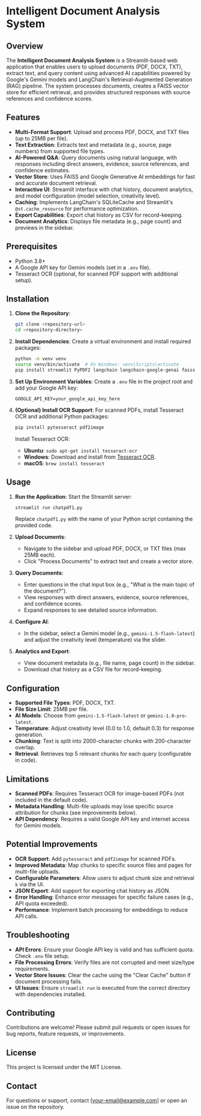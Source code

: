 # Intelligent Document Analysis System

## Overview
The **Intelligent Document Analysis System** is a Streamlit-based web application that enables users to upload documents (PDF, DOCX, TXT), extract text, and query content using advanced AI capabilities powered by Google's Gemini models and LangChain's Retrieval-Augmented Generation (RAG) pipeline. The system processes documents, creates a FAISS vector store for efficient retrieval, and provides structured responses with source references and confidence scores.

## Features
- **Multi-Format Support**: Upload and process PDF, DOCX, and TXT files (up to 25MB per file).
- **Text Extraction**: Extracts text and metadata (e.g., source, page numbers) from supported file types.
- **AI-Powered Q&A**: Query documents using natural language, with responses including direct answers, evidence, source references, and confidence estimates.
- **Vector Store**: Uses FAISS and Google Generative AI embeddings for fast and accurate document retrieval.
- **Interactive UI**: Streamlit interface with chat history, document analytics, and model configuration (model selection, creativity level).
- **Caching**: Implements LangChain's SQLiteCache and Streamlit's `@st.cache_resource` for performance optimization.
- **Export Capabilities**: Export chat history as CSV for record-keeping.
- **Document Analytics**: Displays file metadata (e.g., page count) and previews in the sidebar.

## Prerequisites
- Python 3.8+
- A Google API key for Gemini models (set in a `.env` file).
- Tesseract OCR (optional, for scanned PDF support with additional setup).

## Installation
1. **Clone the Repository**:
   ```bash
   git clone <repository-url>
   cd <repository-directory>
   ```

2. **Install Dependencies**:
   Create a virtual environment and install required packages:
   ```bash
   python -m venv venv
   source venv/bin/activate  # On Windows: venv\Scripts\activate
   pip install streamlit PyPDF2 langchain langchain-google-genai faiss-cpu python-dotenv pandas python-docx
   ```

3. **Set Up Environment Variables**:
   Create a `.env` file in the project root and add your Google API key:
   ```plaintext
   GOOGLE_API_KEY=your_google_api_key_here
   ```

4. **(Optional) Install OCR Support**:
   For scanned PDFs, install Tesseract OCR and additional Python packages:
   ```bash
   pip install pytesseract pdf2image
   ```
   Install Tesseract OCR:
   - **Ubuntu**: `sudo apt-get install tesseract-ocr`
   - **Windows**: Download and install from [Tesseract OCR](https://github.com/tesseract-ocr/tesseract).
   - **macOS**: `brew install tesseract`

## Usage
1. **Run the Application**:
   Start the Streamlit server:
   ```bash
   streamlit run chatpdf1.py
   ```
   Replace `chatpdf1.py` with the name of your Python script containing the provided code.

2. **Upload Documents**:
   - Navigate to the sidebar and upload PDF, DOCX, or TXT files (max 25MB each).
   - Click "Process Documents" to extract text and create a vector store.

3. **Query Documents**:
   - Enter questions in the chat input box (e.g., "What is the main topic of the document?").
   - View responses with direct answers, evidence, source references, and confidence scores.
   - Expand responses to see detailed source information.

4. **Configure AI**:
   - In the sidebar, select a Gemini model (e.g., `gemini-1.5-flash-latest`) and adjust the creativity level (temperature) via the slider.

5. **Analytics and Export**:
   - View document metadata (e.g., file name, page count) in the sidebar.
   - Download chat history as a CSV file for record-keeping.

## Configuration
- **Supported File Types**: PDF, DOCX, TXT.
- **File Size Limit**: 25MB per file.
- **AI Models**: Choose from `gemini-1.5-flash-latest` or `gemini-1.0-pro-latest`.
- **Temperature**: Adjust creativity level (0.0 to 1.0, default 0.3) for response generation.
- **Chunking**: Text is split into 2000-character chunks with 200-character overlap.
- **Retrieval**: Retrieves top 5 relevant chunks for each query (configurable in code).

## Limitations
- **Scanned PDFs**: Requires Tesseract OCR for image-based PDFs (not included in the default code).
- **Metadata Handling**: Multi-file uploads may lose specific source attribution for chunks (see improvements below).
- **API Dependency**: Requires a valid Google API key and internet access for Gemini models.

## Potential Improvements
- **OCR Support**: Add `pytesseract` and `pdf2image` for scanned PDFs.
- **Improved Metadata**: Map chunks to specific source files and pages for multi-file uploads.
- **Configurable Parameters**: Allow users to adjust chunk size and retrieval `k` via the UI.
- **JSON Export**: Add support for exporting chat history as JSON.
- **Error Handling**: Enhance error messages for specific failure cases (e.g., API quota exceeded).
- **Performance**: Implement batch processing for embeddings to reduce API calls.

## Troubleshooting
- **API Errors**: Ensure your Google API key is valid and has sufficient quota. Check `.env` file setup.
- **File Processing Errors**: Verify files are not corrupted and meet size/type requirements.
- **Vector Store Issues**: Clear the cache using the "Clear Cache" button if document processing fails.
- **UI Issues**: Ensure `streamlit run` is executed from the correct directory with dependencies installed.

## Contributing
Contributions are welcome! Please submit pull requests or open issues for bug reports, feature requests, or improvements.

## License
This project is licensed under the MIT License.

## Contact
For questions or support, contact [your-email@example.com] or open an issue on the repository.

